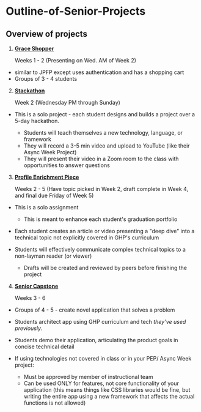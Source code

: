 # Outline-of-Senior-Projects
## Overview of projects

1. **[Grace Shopper](https://github.com/FullstackAcademy/2022-PILOT-program-guide-web-core/tree/main/04-sr-phase/02-grace-shopper)** 

   Weeks 1 - 2 (Presenting on Wed. AM of Week 2)

- similar to JPFP except uses authentication and has a shopping cart
- Groups of 3 - 4 students
    
2. **[Stackathon](https://github.com/FullstackAcademy/2022-PILOT-program-guide-web-core/tree/main/04-sr-phase/03-stackathon)** 

   Week 2 (Wednesday PM through Sunday)

- This is a solo project - each student designs and builds a project over a 5-day hackathon. 

     - Students will teach themselves a new technology, language, or framework
     - They will record a 3-5 min video and upload to YouTube (like their Async Week Project)
     - They will present their video in a Zoom room to the class with opportunities to answer questions
        
3. **[Profile Enrichment Piece](https://github.com/FullstackAcademy/2022-PILOT-program-guide-web-core/blob/main/04-sr-phase/07-portfolio-enrichment-piece/01-lesson-plan.md)** 

   Weeks 2 - 5 (Have topic picked in Week 2, draft complete in Week 4, and final due Friday of Week 5)

 - This is a solo assignment 
 
     - This is meant to enhance each student's graduation portfolio
 - Each student creates an article or video presenting a "deep dive" into a technical topic not explicitly covered in GHP's curriculum
 - Students will effectively communicate complex technical topics to a non-layman reader (or viewer)

     - Drafts will be created and reviewed by peers before finishing the project

4. **[Senior Capstone](https://github.com/FullstackAcademy/2022-PILOT-program-guide-web-core/blob/main/04-sr-phase/04-capstone/01-Lesson-Plan.md)** 

   Weeks 3 - 6

 - Groups of 4 - 5 - create novel application that solves a problem
 - Students architect app using GHP curriculum and tech *they’ve used previously*.
 - Students demo their application, articulating the product goals in concise technical detail           
 - If using technologies not covered in class or in your PEP/ Async Week project:

    - Must be approved by member of instructional team
    - Can be used ONLY for features, not core functionality of your application (this means things like CSS libraries would be fine, but writing the entire app using a new framework that affects the actual functions is not allowed)
